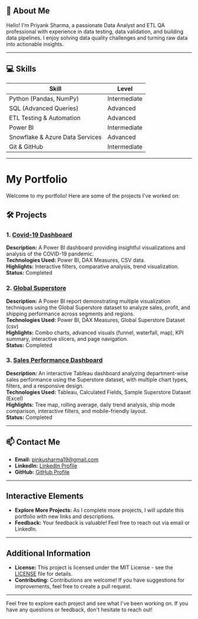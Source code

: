## 👋 About Me

Hello! I'm Priyank Sharma, a passionate Data Analyst and ETL QA professional with experience in data testing, data validation, and building data pipelines. I enjoy solving data quality challenges and turning raw data into actionable insights.

---
## 💻 Skills

| Skill                           | Level    |
|-------------------------------  |----------|
| Python (Pandas, NumPy)          | Intermediate |
| SQL (Advanced Queries)          | Advanced |
| ETL Testing & Automation        | Advanced |
| Power BI                        | Intermediate |
| Snowflake & Azure Data Services | Advanced |
| Git & GitHub                    | Intermediate |

---
# My Portfolio

Welcome to my portfolio! Here are some of the projects I've worked on:

## 🛠️ Projects

### 1. [Covid-19 Dashboard](https://github.com/PriyankSharma1/covid19-dashboard)
**Description:** A Power BI dashboard providing insightful visualizations and analysis of the COVID-19 pandemic.      
**Technologies Used:** Power BI, DAX Measures, CSV data.  
**Highlights:** Interactive filters, comparative analysis, trend visualization.     
**Status:** Completed  

### 2. [Global Superstore](https://github.com/PriyankSharma1/global_superstore)
**Description:**  A Power BI report demonstrating multiple visualization techniques using the Global Superstore dataset to analyze sales, profit, and shipping performance across segments and regions.      
**Technologies Used:**  Power BI, DAX Measures, Global Superstore Dataset (csv)         
**Highlights:**  Combo charts, advanced visuals (funnel, waterfall, map), KPI summary, interactive slicers, and page navigation.     
**Status:** Completed  

### 3. [Sales Performance Dashboard](https://github.com/PriyankSharma1/sales-performance-department)
**Description:** An interactive Tableau dashboard analyzing department-wise sales performance using the Superstore dataset, with multiple chart types, filters, and a responsive design.     
**Technologies Used:** Tableau, Calculated Fields, Sample Superstore Dataset (Excel)       
**Highlights:** Tree map, rolling average, daily trend analysis, ship mode comparison, interactive filters, and mobile-friendly layout.     
**Status:** Completed  

---
## 📫 Contact Me

- **Email:** pinkusharma19@gmail.com
- **LinkedIn:** [LinkedIn Profile](https://www.linkedin.com/in/priyank-sharma01/)
- **GitHub:** [GitHub Profile](https://github.com/PriyankSharma1/portfolio)

---

## Interactive Elements

- **Explore More Projects:** As I complete more projects, I will update this portfolio with new links and descriptions.
- **Feedback:** Your feedback is valuable! Feel free to reach out via email or LinkedIn.

---

## Additional Information

- **License:** This project is licensed under the MIT License - see the [LICENSE](https://github.com/PriyankSharma1/portfolio/blob/main/LICENSE) file for details.
- **Contributing:** Contributions are welcome! If you have suggestions for improvements, feel free to create a pull request.

---

Feel free to explore each project and see what I've been working on. If you have any questions or feedback, don't hesitate to reach out!
